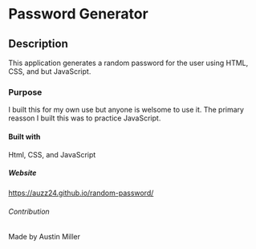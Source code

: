 # Password Generator 

## Description 
This application generates a random password for the user using HTML, CSS, and but JavaScript. 

### Purpose 
I built this for my own use but anyone is welsome to use it. The primary reasson I built this was to practice JavaScript. 

#### Built with 
Html, CSS, and JavaScript

##### Website 
https://auzz24.github.io/random-password/

###### Contribution 
Made by Austin Miller 
